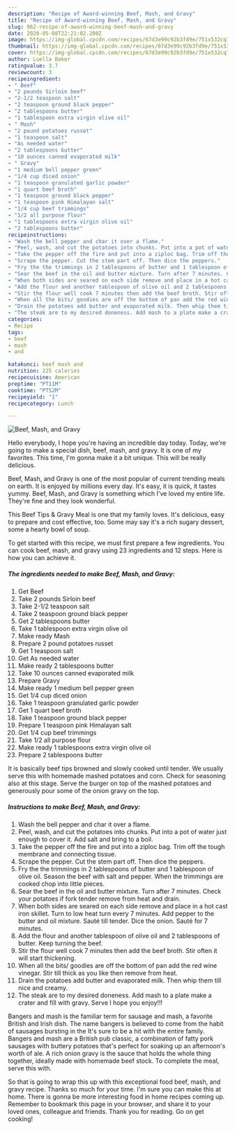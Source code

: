 ```yaml
---
description: "Recipe of Award-winning Beef, Mash, and Gravy"
title: "Recipe of Award-winning Beef, Mash, and Gravy"
slug: 962-recipe-of-award-winning-beef-mash-and-gravy
date: 2020-05-08T22:21:02.280Z
image: https://img-global.cpcdn.com/recipes/67d3e99c92b3fd9e/751x532cq70/beef-mash-and-gravy-recipe-main-photo.jpg
thumbnail: https://img-global.cpcdn.com/recipes/67d3e99c92b3fd9e/751x532cq70/beef-mash-and-gravy-recipe-main-photo.jpg
cover: https://img-global.cpcdn.com/recipes/67d3e99c92b3fd9e/751x532cq70/beef-mash-and-gravy-recipe-main-photo.jpg
author: Luella Baker
ratingvalue: 3.7
reviewcount: 3
recipeingredient:
- " Beef"
- "2 pounds Sirloin beef"
- "2-1/2 teaspoon salt"
- "2 teaspoon ground black pepper"
- "2 tablespoons butter"
- "1 tablespoon extra virgin olive oil"
- " Mash"
- "2 pound potatoes russet"
- "1 teaspoon salt"
- "As needed water"
- "2 tablespoons butter"
- "10 ounces canned evaporated milk"
- " Gravy"
- "1 medium bell pepper green"
- "1/4 cup diced onion"
- "1 teaspoon granulated garlic powder"
- "1 quart beef broth"
- "1 teaspoon ground black pepper"
- "1 teaspoon pink Himalayan salt"
- "1/4 cup beef trimmings"
- "1/2 all purpose flour"
- "1 tablespoons extra virgin olive oil"
- "2 tablespoons butter"
recipeinstructions:
- "Wash the bell pepper and char it over a flame."
- "Peel, wash, and cut the potatoes into chunks. Put into a pot of water just enough to cover it. Add salt and bring to a boil."
- "Take the pepper off the fire and put into a ziploc bag. Trim off the tough membrane and connecting tissue."
- "Scrape the pepper. Cut the stem part off. Then dice the peppers."
- "Fry the the trimmings in 2 tablespoons of butter and 1 tablespoon of olive oil. Season the beef with salt and pepper. When the trimmings are cooked chop into little pieces."
- "Sear the beef in the oil and butter mixture. Turn after 7 minutes. Check your potatoes if fork tender remove from heat and drain."
- "When both sides are seared on each side remove and place in a hot cast iron skillet. Turn to low heat turn every 7 minutes. Add pepper to the butter and oil mixture. Sauté till tender. Dice the onion. Sauté for 7 minutes."
- "Add the flour and another tablespoon of olive oil and 2 tablespoons of butter. Keep turning the beef."
- "Stir the flour well cook 7 minutes then add the beef broth. Stir often it will start thickening."
- "When all the bits/ goodies are off the bottom of pan add the red wine vinegar. Stir till thick as you like then remove from heat."
- "Drain the potatoes add butter and evaporated milk. Then whip them till nice and creamy."
- "The steak are to my desired doneness. Add mash to a plate make a crater and fill with gravy. Serve I hope you enjoy!!!"
categories:
- Recipe
tags:
- beef
- mash
- and

katakunci: beef mash and 
nutrition: 225 calories
recipecuisine: American
preptime: "PT11M"
cooktime: "PT52M"
recipeyield: "1"
recipecategory: Lunch

---
```



![Beef, Mash, and Gravy](https://img-global.cpcdn.com/recipes/67d3e99c92b3fd9e/751x532cq70/beef-mash-and-gravy-recipe-main-photo.jpg)

Hello everybody, I hope you're having an incredible day today. Today, we're going to make a special dish, beef, mash, and gravy. It is one of my favorites. This time, I'm gonna make it a bit unique. This will be really delicious.

Beef, Mash, and Gravy is one of the most popular of current trending meals on earth. It is enjoyed by millions every day. It's easy, it is quick, it tastes yummy. Beef, Mash, and Gravy is something which I've loved my entire life. They're fine and they look wonderful.

This Beef Tips &amp; Gravy Meal is one that my family loves. It&#39;s delicious, easy to prepare and cost effective, too. Some may say it&#39;s a rich sugary dessert, some a hearty bowl of soup.


To get started with this recipe, we must first prepare a few ingredients. You can cook beef, mash, and gravy using 23 ingredients and 12 steps. Here is how you can achieve it.

<!--inarticleads1-->

##### The ingredients needed to make Beef, Mash, and Gravy:

1. Get  Beef
1. Take 2 pounds Sirloin beef
1. Take 2-1/2 teaspoon salt
1. Take 2 teaspoon ground black pepper
1. Get 2 tablespoons butter
1. Take 1 tablespoon extra virgin olive oil
1. Make ready  Mash
1. Prepare 2 pound potatoes russet
1. Get 1 teaspoon salt
1. Get As needed water
1. Make ready 2 tablespoons butter
1. Take 10 ounces canned evaporated milk
1. Prepare  Gravy
1. Make ready 1 medium bell pepper green
1. Get 1/4 cup diced onion
1. Take 1 teaspoon granulated garlic powder
1. Get 1 quart beef broth
1. Take 1 teaspoon ground black pepper
1. Prepare 1 teaspoon pink Himalayan salt
1. Get 1/4 cup beef trimmings
1. Take 1/2 all purpose flour
1. Make ready 1 tablespoons extra virgin olive oil
1. Prepare 2 tablespoons butter


It is basically beef tips browned and slowly cooked until tender. We usually serve this with homemade mashed potatoes and corn. Check for seasoning also at this stage. Serve the burger on top of the mashed potatoes and generously pour some of the onion gravy on the top. 

<!--inarticleads2-->

##### Instructions to make Beef, Mash, and Gravy:

1. Wash the bell pepper and char it over a flame.
1. Peel, wash, and cut the potatoes into chunks. Put into a pot of water just enough to cover it. Add salt and bring to a boil.
1. Take the pepper off the fire and put into a ziploc bag. Trim off the tough membrane and connecting tissue.
1. Scrape the pepper. Cut the stem part off. Then dice the peppers.
1. Fry the the trimmings in 2 tablespoons of butter and 1 tablespoon of olive oil. Season the beef with salt and pepper. When the trimmings are cooked chop into little pieces.
1. Sear the beef in the oil and butter mixture. Turn after 7 minutes. Check your potatoes if fork tender remove from heat and drain.
1. When both sides are seared on each side remove and place in a hot cast iron skillet. Turn to low heat turn every 7 minutes. Add pepper to the butter and oil mixture. Sauté till tender. Dice the onion. Sauté for 7 minutes.
1. Add the flour and another tablespoon of olive oil and 2 tablespoons of butter. Keep turning the beef.
1. Stir the flour well cook 7 minutes then add the beef broth. Stir often it will start thickening.
1. When all the bits/ goodies are off the bottom of pan add the red wine vinegar. Stir till thick as you like then remove from heat.
1. Drain the potatoes add butter and evaporated milk. Then whip them till nice and creamy.
1. The steak are to my desired doneness. Add mash to a plate make a crater and fill with gravy. Serve I hope you enjoy!!!


Bangers and mash is the familiar term for sausage and mash, a favorite British and Irish dish. The name bangers is believed to come from the habit of sausages bursting in the It&#39;s sure to be a hit with the entire family. Bangers and mash are a British pub classic, a combination of fatty pork sausages with buttery potatoes that&#39;s perfect for soaking up an afternoon&#39;s worth of ale. A rich onion gravy is the sauce that holds the whole thing together, ideally made with homemade beef stock. To complete the meal, serve this with. 

So that is going to wrap this up with this exceptional food beef, mash, and gravy recipe. Thanks so much for your time. I'm sure you can make this at home. There is gonna be more interesting food in home recipes coming up. Remember to bookmark this page in your browser, and share it to your loved ones, colleague and friends. Thank you for reading. Go on get cooking!
